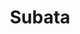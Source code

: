 ---
home: true
icon: home
title: Subata
heroImage: /assets/logo.ico
bgImage:
bgImageDark: 
bgImageStyle:
  background-attachment: fixed
heroText: Subata
tagline: 宇宙无敌攻略
actions:
  - text: 游戏攻略
    link: ./main/index.html

  - text: 下载客户端v2.1.3
    type: primary
    # link: /

highlights:
  - header: 启动器v2.1.3
    image: /assets/image/subata.png
    bgImage: https://theme-hope-assets.vuejs.press/bg/3-light.svg
    bgImageDark: https://theme-hope-assets.vuejs.press/bg/3-dark.svg
    highlights:
      - title: 更丰富的界面
      - title: 更高效的运行
      - title: 更小的安装包
      - title: 更清晰的补丁

  - header: 通过下方快速跳转指定模块
    description: 
    # image: /assets/image/logo.ico
    bgImage: https://theme-hope-assets.vuejs.press/bg/2-light.svg
    bgImageDark: https://theme-hope-assets.vuejs.press/bg/2-dark.svg
    bgImageStyle:
      background-repeat: repeat
      background-size: initial
    features:
      - title: 入坑准备
        icon: clipboard-check
        # details: 描述
        link: /main

      - title: 新人基础指南
        icon: box-archive
        # details: 描述
        link: /base

      - title: 深入游戏指南
        icon: table-columns
        # details: 描述
        link: /deep

      - title: 常用工具
        icon: code
        # details: 描述
        link: /tools

      - title: 日常休闲
        icon: align-center
        # details: 描述
        link: /daily

      - title: 战斗玩法
        icon: code
        # details: 描述
        link: /fight

      - title: 特殊玩法(轮换周常)
        icon: superscript
        # details: 描述
        link: /special

      - title: 生产采集
        icon: quote-left
        # details: 描述
        link: /manufacture

      - title: 其他
        icon: highlighter
        # details: 描述
        link: /other

copyright: Subata
footer: 使用 <a href="https://theme-hope.vuejs.press/zh/" target="_blank">VuePress Theme Hope</a> 主题 | MIT 协议, 版权所有 © 2019-present Mr.Hope
---